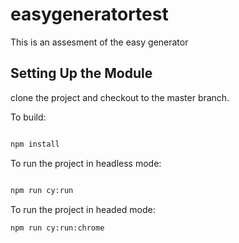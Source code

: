 # easygeneratortest
This is an assesment of the easy generator

## Setting Up the Module
clone the project and checkout to the master branch.

To build:

```bash

npm install

```

To run the project in headless mode:

```bash

npm run cy:run

```

To run the project in headed mode:

```bash
npm run cy:run:chrome

```
